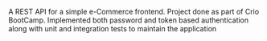 A REST API for a simple e-Commerce frontend. Project done as part of Crio BootCamp.
Implemented both password and token based authentication along with unit and integration tests to maintain the application
